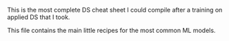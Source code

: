 This is the most complete DS cheat sheet I could compile after a training on applied DS that I took. 

This file contains the main little recipes for the most common ML models. 

